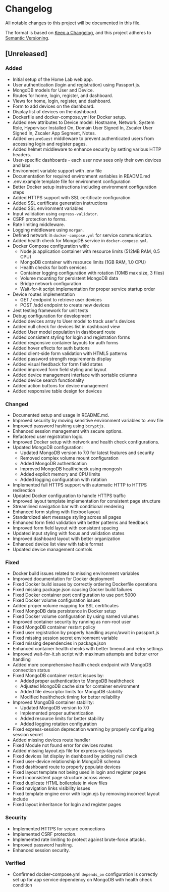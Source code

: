# Changelog

All notable changes to this project will be documented in this file.

The format is based on [Keep a Changelog](https://keepachangelog.com/en/1.0.0/),
and this project adheres to [Semantic Versioning](https://semver.org/spec/v2.0.0.html).

## [Unreleased]

### Added

- Initial setup of the Home Lab web app.
- User authentication (login and registration) using Passport.js.
- MongoDB models for User and Device.
- Routes for home, login, register, and dashboard.
- Views for home, login, register, and dashboard.
- Form to add devices on the dashboard.
- Display list of devices on the dashboard.
- Dockerfile and docker-compose.yml for Docker setup.
- Added new attributes to Device model: Hostname, Network, System Role, Hypervisor Installed On, Domain User Signed In, Zscaler User Signed In, Zscaler App Segment, Notes.
- Added `ensureGuest` middleware to prevent authenticated users from accessing login and register pages.
- Added helmet middleware to enhance security by setting various HTTP headers.
- User-specific dashboards - each user now sees only their own devices and labs
- Environment variable support with .env file
- Documentation for required environment variables in README.md
- .env.example template file for environment configuration
- Better Docker setup instructions including environment configuration steps
- Added HTTPS support with SSL certificate configuration
- Added SSL certificate generation instructions
- Added SSL environment variables
- Input validation using `express-validator`.
- CSRF protection to forms.
- Rate limiting middleware.
- Logging middleware using `morgan`.
- Defined network in `docker-compose.yml` for service communication.
- Added health check for MongoDB service in `docker-compose.yml`.
- Docker Compose configuration with:
  - Node.js application container with resource limits (512MB RAM, 0.5 CPU)
  - MongoDB container with resource limits (1GB RAM, 1.0 CPU)
  - Health checks for both services
  - Container logging configuration with rotation (10MB max size, 3 files)
  - Volume mounting for persistent MongoDB data
  - Bridge network configuration
  - Wait-for-it script implementation for proper service startup order
- Device routes implementation
  - GET / endpoint to retrieve user devices
  - POST /add endpoint to create new devices
- Jest testing framework for unit tests
- Debug configuration for development
- Added devices array to User model to track user's devices
- Added null check for devices list in dashboard view
- Added User model population in dashboard route
- Added consistent styling for login and registration forms
- Added responsive container layouts for auth forms
- Added hover effects for auth buttons
- Added client-side form validation with HTML5 patterns
- Added password strength requirements display
- Added visual feedback for form field states
- Added improved form field styling and layout
- Added device management interface with sortable columns
- Added device search functionality
- Added action buttons for device management
- Added responsive table design for devices

### Changed

- Documented setup and usage in README.md.
- Improved security by moving sensitive environment variables to .env file
- Improved password hashing using `bcryptjs`.
- Enhanced session management with secure options.
- Refactored user registration logic.
- Improved Docker setup with network and health check configurations.
- Updated MongoDB configuration:
  - Updated MongoDB version to 7.0 for latest features and security
  - Removed complex volume mount configuration
  - Added MongoDB authentication
  - Improved MongoDB healthcheck using mongosh
  - Added explicit memory and CPU limits
  - Added logging configuration with rotation
- Implemented full HTTPS support with automatic HTTP to HTTPS redirection
- Updated Docker configuration to handle HTTPS traffic
- Improved layout template implementation for consistent page structure
- Streamlined navigation bar with conditional rendering
- Enhanced form styling with flexbox layout
- Standardized alert message styling across all pages
- Enhanced form field validation with better patterns and feedback
- Improved form field layout with consistent spacing
- Updated input styling with focus and validation states
- Improved dashboard layout with better organization
- Enhanced device list view with table format
- Updated device management controls

### Fixed

- Docker build issues related to missing environment variables
- Improved documentation for Docker deployment
- Fixed Docker build issues by correctly ordering Dockerfile operations
- Fixed missing package.json causing Docker build failures
- Fixed Docker container port configuration to use port 5000
- Fixed Docker volume configuration issues
- Added proper volume mapping for SSL certificates
- Fixed MongoDB data persistence in Docker setup
- Fixed Docker volume configuration by using named volumes
- Improved container security by running as non-root user
- Fixed MongoDB container restart policy
- Fixed user registration by properly handling async/await in passport.js
- Fixed missing session secret environment variable
- Fixed missing dependencies in package.json
- Enhanced container health checks with better timeout and retry settings
- Improved wait-for-it.sh script with maximum attempts and better error handling
- Added more comprehensive health check endpoint with MongoDB connection status
- Fixed MongoDB container restart issues by:
  - Added proper authentication to MongoDB healthcheck
  - Adjusted MongoDB cache size for container environment
  - Added file descriptor limits for MongoDB stability
  - Modified healthcheck timing for better reliability
- Improved MongoDB container stability:
  - Updated MongoDB version to 7.0
  - Implemented proper authentication
  - Added resource limits for better stability
  - Added logging rotation configuration
- Fixed express-session deprecation warning by properly configuring session secret
- Added missing devices route handler
- Fixed Module not found error for devices routes
- Added missing layout.ejs file for express-ejs-layouts
- Fixed devices list display in dashboard by adding null check
- Fixed user-device relationship in MongoDB schema
- Fixed dashboard route to properly populate devices
- Fixed layout template not being used in login and register pages
- Fixed inconsistent page structure across views
- Fixed duplicate HTML boilerplate in view files
- Fixed navigation links visibility issues
- Fixed template engine error with login.ejs by removing incorrect layout include
- Fixed layout inheritance for login and register pages

### Security

- Implemented HTTPS for secure connections
- Implemented CSRF protection.
- Implemented rate limiting to protect against brute-force attacks.
- Improved password hashing.
- Enhanced session security.

### Verified

- Confirmed docker-compose.yml `depends_on` configuration is correctly set up for app service dependency on MongoDB with health check condition
